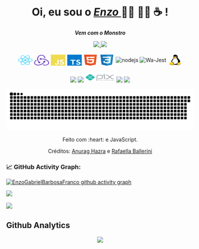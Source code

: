 <div>
  <h1 align="center">Oi, eu sou o <a href="https://www.linkedin.com/in/enzo-gabriel-894273237/"><i> <strong> Enzo </strong> </i></a> 🐱‍💻  👨‍💻  ☕ ! </h1>
  <p align="center"> <i> <strong> Vem com o Monstro </strong> </i> </p>
</div>

<div align="center">
  <a href="https://github.com/EnzoGabrielBarbosaFranco">
    <img height="150em" src="https://github-readme-stats.vercel.app/api?username=EnzoGabrielBarbosaFranco&count_private=true&include_all_commits=true&show_icons=true&theme=radical&hide_border=false&show_owner=true"/>
    <img height="150em" src="https://github-readme-stats.vercel.app/api/top-langs/?username=EnzoGabrielBarbosaFranco&theme=radical&hide_border=false&&layout=compact"/>
  </a>
</div>

<div align="center" valign="top"><br>
  <img align="center" alt="React" height="30" width="40" src="https://raw.githubusercontent.com/devicons/devicon/master/icons/react/react-original.svg">
  <img align="center" alt="Redux" height="30" width="40" src="https://raw.githubusercontent.com/devicons/devicon/master/icons/redux/redux-original.svg">
  <img align="center" alt="Js" height="30" width="40" src="https://raw.githubusercontent.com/devicons/devicon/master/icons/javascript/javascript-plain.svg">
  <img align="center" alt="Js" height="30" width="40" src="https://raw.githubusercontent.com/devicons/devicon/master/icons/typescript/typescript-plain.svg">
  <img align="center" alt="HTML" height="30" width="40" src="https://raw.githubusercontent.com/devicons/devicon/master/icons/html5/html5-original.svg">
  <img align="center" alt="CSS" height="30" width="40" src="https://raw.githubusercontent.com/devicons/devicon/master/icons/css3/css3-original.svg">
  <img align="center" alt="nodejs" height="30" width="40" src="https://cdn.worldvectorlogo.com/logos/nodejs-icon.svg">
  <img align="center" alt="Wa-Jest" height="30" width="40" src="https://cdn.jsdelivr.net/gh/devicons/devicon/icons/jest/jest-plain.svg">
  <img align="center" alt="linux" height="30" width="40" src="https://raw.githubusercontent.com/devicons/devicon/master/icons/linux/linux-original.svg">
</div><br>

<div align="center">
  <a href="https://www.instagram.com/enzow._/" target="_blank"><img src="https://img.shields.io/badge/-Instagram-%23E4405F?style=for-the-badge&logo=instagram&logoColor=white" target="_blank"></a>
   <a href="https://discord.gg/uaSQTPRveW" target="_blank"><img src="https://img.shields.io/badge/Discord-7289DA?style=for-the-badge&logo=discord&logoColor=white" target="_blank"></a> 
  <a href="file:///C:/Users/enzofranco/Projetos/Pix/pix.html" target="_blank"><img style="width: 80px; height: 28px;" src="pix3.png" target="_blank"></a>
  <a href="https://www.linkedin.com/in/enzo-gabriel-894273237/" target="_blank"><img src="https://img.shields.io/badge/-LinkedIn-%230077B5?style=for-the-badge&logo=linkedin&logoColor=white" target="_blank"></a> 
  <a href="mailto:enzoenzao31@gmail.com"><img src="https://img.shields.io/badge/-Gmail-%23333?style=for-the-badge&logo=gmail&logoColor=white" target="_blank"></a>
</div>
<div align="center">
  
  ![Snake animation](https://github.com/EnzoGabrielBarbosaFranco/Snake/blob/main/SnakeCode.svg)
  
</div>

<div align="center">
  <p>Feito com :heart: e JavaScript.</p>
  <p>Créditos: <a href="https://github.com/anuraghazra/github-readme-stats">Anurag Hazra</a> e <a href="https://github.com/rafaballerini">Rafaella Ballerini</a></p>
</div>

### 📈 GitHub Activity Graph:
[![EnzoGabrielBarbosaFranco github activity graph](https://activity-graph.herokuapp.com/graph?username=EnzoGabrielBarbosaFranco&theme=react-dark)](https://github.com/EnzoGabrielBarbosaFranco/github-readme-activity-graph)


<img src="https://github-readme-streak-stats.herokuapp.com/?user=EnzoGabrielBarbosaFranco"></img>



![](./profile-3d-contrib/profile-green-animate.svg)

## Github Analytics
<p align="center">
  <img alig src="https://github-profile-trophy.vercel.app/?username=EnzoGabrielBarbosaFranco&no-bg=true&no-frame=true&theme=onedark&column=7" />
<!--    &rank=SSS,SS,S,AAA,AA,A,B,C -->
</p>
